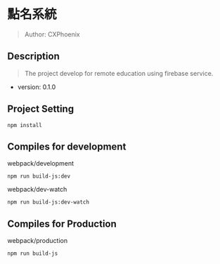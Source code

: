# 點名系統
> Author: CXPhoenix

## Description
> The project develop for remote education using firebase service.
> 
> 

* version: 0.1.0

## Project Setting
    npm install

## Compiles for development
webpack/development

    npm run build-js:dev

webpack/dev-watch

    npm run build-js:dev-watch

## Compiles for Production
webpack/production

    npm run build-js